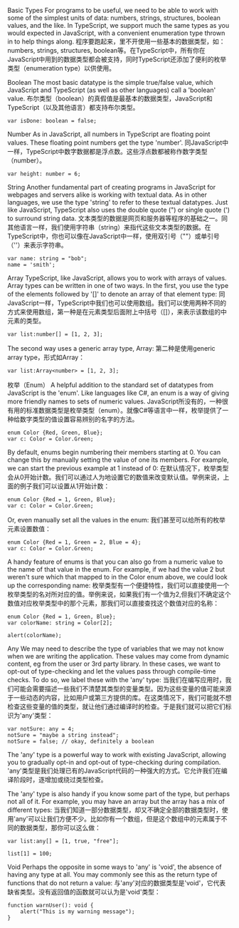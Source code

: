 Basic Types
For programs to be useful, we need to be able to work with some of the simplest units of data: numbers, strings, structures, boolean values, and the like. In TypeScript, we support much the same types as you would expected in JavaScript, with a convenient enumeration type thrown in to help things along.
程序要跑起来，里不开使用一些基本的数据类型，如：numbers, strings, structures, boolean等。在TypeScript中，所有你在JavaScript中用到的数据类型都会被支持，同时TypeScript还添加了便利的枚举类型（enumeration type）以供使用。

Boolean
The most basic datatype is the simple true/false value, which JavaScript and TypeScript (as well as other languages) call a 'boolean' value.
布尔类型（boolean）的真假值是最基本的数据类型，JavaScript和TypeScript（以及其他语言）都支持布尔类型。

```
var isDone: boolean = false;
```
Number
As in JavaScript, all numbers in TypeScript are floating point values. These floating point numbers get the type 'number'.
同JavaScript中一样，TypeScript中数字数据都是浮点数。这些浮点数都被称作数字类型（number）。

```
var height: number = 6;
```

String
Another fundamental part of creating programs in JavaScript for webpages and servers alike is working with textual data. As in other languages, we use the type 'string' to refer to these textual datatypes. Just like JavaScript, TypeScript also uses the double quote (") or single quote (') to surround string data.
文本类型的数据是网页和服务器等程序的基础之一。同其他语言一样，我们使用字符串（string）来指代这些文本类型的数据。在TypeScript中，你也可以像在JavaScript中一样，使用双引号（""）或单引号（''）来表示字符串。

```
var name: string = "bob";
name = 'smith';
```

Array
TypeScript, like JavaScript, allows you to work with arrays of values. Array types can be written in one of two ways. In the first, you use the type of the elements followed by '[]' to denote an array of that element type:
同JavaScript一样，TypeScript中我们也可以使用数组。我们可以使用两种不同的方式来使用数组，第一种是在元素类型后面附上中括号（[]），来表示该数组的中元素的类型。

```
var list:number[] = [1, 2, 3];
```

The second way uses a generic array type, Array<elemType>:
第二种是使用generic array type，形式如Array<elemType>：
```
var list:Array<number> = [1, 2, 3];
```

枚举（Enum）
A helpful addition to the standard set of datatypes from JavaScript is the 'enum'. Like languages like C#, an enum is a way of giving more friendly names to sets of numeric values.
JavaScript所没有的，一种很有用的标准数据类型是枚举类型（enum）。就像C#等语言中一样，枚举提供了一种给数字类型的值设置容易辨别的名字的方法。

```
enum Color {Red, Green, Blue};
var c: Color = Color.Green;
```

By default, enums begin numbering their members starting at 0. You can change this by manually setting the value of one its members. For example, we can start the previous example at 1 instead of 0:
在默认情况下，枚举类型会从0开始计数。我们可以通过人为地设置它的数值来改变默认值。举例来说，上面的例子我们可以设置从1开始计数：

```
enum Color {Red = 1, Green, Blue};
var c: Color = Color.Green;
```

Or, even manually set all the values in the enum:
 我们甚至可以给所有的枚举元素设置数值：

```
enum Color {Red = 1, Green = 2, Blue = 4};
var c: Color = Color.Green;
```

A handy feature of enums is that you can also go from a numeric value to the name of that value in the enum. For example, if we had the value 2 but weren't sure which that mapped to in the Color enum above, we could look up the corresponding name:
枚举类型有一个便捷特性，我们可以直接使用一个枚举类型的名对所对应的值。举例来说，如果我们有一个值为2,但我们不确定这个数值对应枚举类型中的那个元素，那我们可以直接查找这个数值对应的名称：

```
enum Color {Red = 1, Green, Blue};
var colorName: string = Color[2];

alert(colorName);
```

Any
We may need to describe the type of variables that we may not know when we are writing the application. These values may come from dynamic content, eg from the user or 3rd party library. In these cases, we want to opt-out of type-checking and let the values pass through compile-time checks. To do so, we label these with the 'any' type:
当我们在编写应用时，我们可能会需要描述一些我们不清楚其类型的变量类型。因为这些变量的值可能来源于一些动态的内容，比如用户或第三方提供的库。在这类情况下，我们可能就不想检查这些变量的值的类型，就让他们通过编译时的检查。于是我们就可以把它们标识为'any'类型：

```
var notSure: any = 4;
notSure = "maybe a string instead";
notSure = false; // okay, definitely a boolean
```

The 'any' type is a powerful way to work with existing JavaScript, allowing you to gradually opt-in and opt-out of type-checking during compilation.
'any'类型是我们处理已有的JavaScript代码的一种强大的方式。它允许我们在编译阶段时，逐增加或绕过类型检查。


The 'any' type is also handy if you know some part of the type, but perhaps not all of it. For example, you may have an array but the array has a mix of different types:
当我们知道一部分数据类型，却又不确定全部的数据类型时，使用'any'可以让我们方便不少。比如你有一个数组，但是这个数组中的元素属于不同的数据类型，那你可以这么做：

```
var list:any[] = [1, true, "free"];

list[1] = 100;
```

Void
Perhaps the opposite in some ways to 'any' is 'void', the absence of having any type at all. You may commonly see this as the return type of functions that do not return a value:
与'any'对应的数据类型是'void'，它代表缺省类型。没有返回值的函数就可以认为是'void'类型：

```
function warnUser(): void {
    alert("This is my warning message");
}
```
